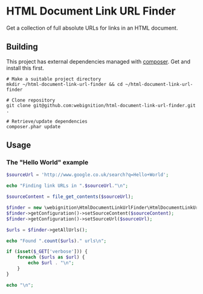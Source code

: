 HTML Document Link URL Finder
=============================

Get a collection of full absolute URLs for links in an HTML document.

Building
--------

This project has external dependencies managed with [composer][1]. Get and install this first.

    # Make a suitable project directory
    mkdir ~/html-document-link-url-finder && cd ~/html-document-link-url-finder

    # Clone repository
    git clone git@github.com:webignition/html-document-link-url-finder.git .

    # Retrieve/update dependencies
    composer.phar update

Usage
-----

### The "Hello World" example

```php
$sourceUrl = 'http://www.google.co.uk/search?q=Hello+World';

echo "Finding link URLs in ".$sourceUrl."\n";

$sourceContent = file_get_contents($sourceUrl);

$finder = new \webignition\HtmlDocumentLinkUrlFinder\HtmlDocumentLinkUrlFinder();
$finder->getConfiguration()->setSourceContent($sourceContent);
$finder->getConfiguration()->setSourceUrl($sourceUrl);

$urls = $finder->getAllUrls();

echo "Found ".count($urls)." urls\n";

if (isset($_GET['verbose'])) {
    foreach ($urls as $url) {
        echo $url . "\n";
    }
}

echo "\n";
```

[1]: http://getcomposer.org/
